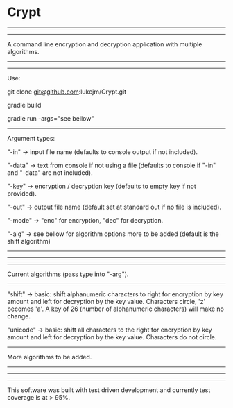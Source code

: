 # Crypt
***
***

A command line encryption and decryption application with multiple algorithms.

***
***

Use:

git clone git@github.com:lukejm/Crypt.git

gradle build

gradle run -args="see bellow"

***
Argument types:

"-in" -> input file name (defaults to console output if not 
included).

"-data" -> text from console if not using a file (defaults to console if 
"-in" and "-data" are not included).

"-key" -> encryption / decryption key (defaults to empty key
if not provided).

"-out" -> output file name (default set at standard
out if no file is included).

"-mode" -> "enc" for encryption, "dec" for decryption.

"-alg" -> see bellow for algorithm options more to be added (default 
is the shift algorithm)

***
***
***

Current algorithms (pass type into "-arg").

***

"shift" -> basic: shift alphanumeric characters to right for encryption by key amount and left
for decryption by the key value. Characters circle, 'z' becomes 'a'. A key of 26 (number of alphanumeric 
characters) will make no change. 

"unicode" -> basic: shift all characters to the right for encryption by key amount and left for 
decryption by the key value. Characters do not circle.

***

More algorithms to be added.

***
***
***
This software was built with test driven development and currently test coverage is at > 95%.


